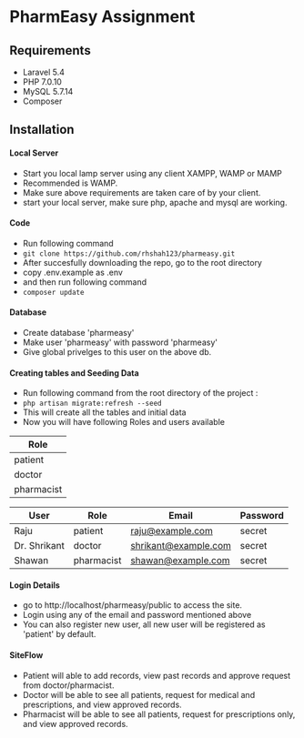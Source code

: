 # PharmEasy Assignment
## Requirements

- Laravel 5.4
- PHP 7.0.10
- MySQL 5.7.14
- Composer


## Installation

#### Local Server

- Start you local lamp server using any client XAMPP, WAMP or MAMP
- Recommended is WAMP.
- Make sure above requirements are taken care of by your client.
- start your local server, make sure php, apache and mysql are working.

#### Code

- Run following command 
- ```git clone https://github.com/rhshah123/pharmeasy.git```
- After succesfully downloading the repo, go to the root directory  
- copy .env.example as .env
- and then run following command
- ``` composer update ```

#### Database

- Create database 'pharmeasy'
- Make user 'pharmeasy' with password 'pharmeasy'
- Give global privelges to this user on the above db.

#### Creating tables and Seeding Data 

- Run following command from the root directory of the project :
- ```php artisan migrate:refresh --seed```
- This will create all the tables and initial data
- Now you will have following Roles and users available 

| Role |
| ---------- |
| patient |
| doctor |
| pharmacist |

| User | Role | Email | Password |
| ------------- | ----------| ---------- | --------- |
| Raju | patient | raju@example.com | secret |
| Dr. Shrikant | doctor | shrikant@example.com | secret |
| Shawan | pharmacist | shawan@example.com | secret |

#### Login Details

- go to http://localhost/pharmeasy/public to access the site.
- Login using any of the email and password mentioned above
- You can also register new user, all new user will be registered as 'patient' by default.

#### SiteFlow

- Patient will able to add records, view past records and approve request from doctor/pharmacist.
- Doctor will be able to see all patients, request for medical and prescriptions, and view approved records.
- Pharmacist will be able to see all patients, request for prescriptions only, and view approved records.

